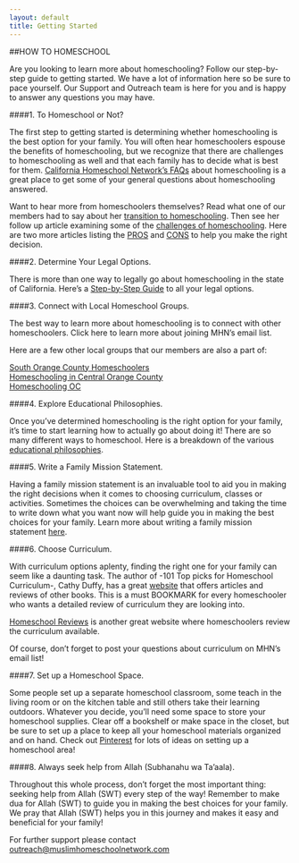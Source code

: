 ```yaml
---
layout: default
title: Getting Started
---
```


##HOW TO HOMESCHOOL

Are you looking to learn more about homeschooling? Follow our step-by-step guide to getting started.  We have a lot of information here so be sure to pace yourself. Our Support and Outreach team is here for you and is happy to answer any questions you may have. 

####1. To Homeschool or Not?

The first step to getting started is determining whether homeschooling is the best option for your family.  You will often hear homeschoolers espouse the benefits of homeschooling, but we recognize that there are challenges to homeschooling as well and that each family has to decide what is best for them.  [California Homeschool Network’s FAQs](http://www.californiahomeschool.net/howTo/faq.htm) about homeschooling is a great place to get some of your general questions about homeschooling answered.  

Want to hear more from homeschoolers themselves?  Read what one of our members had to say about her [transition to homeschooling](http://blog.babygizmo.com/2014/03/10-things-homeschooling-mom-miss-traditional-school/).  Then see her follow up article examining some of the [challenges of homeschooling](http://blog.babygizmo.com/2014/05/top-six-challenges-homeschooling/).  Here are two more articles listing the [PROS](http://www.weirdunsocializedhomeschoolers.com/homeschooling-pros-and-cons-part-2/#content) and [CONS](http://www.weirdunsocializedhomeschoolers.com/homeschooling-pros-and-cons/#content) to help you make the right decision. 

####2. Determine Your Legal Options.

There is more than one way to legally go about homeschooling in the state of California.  Here’s a [Step-by-Step Guide](http://californiahomeschool.net/howTo/pdf/CHNJTF2012_13.pdf) to all your legal options.

####3. Connect with Local Homeschool Groups.

The best way to learn more about homeschooling is to connect with other homeschoolers.  Click here to learn more about joining MHN’s email list.

Here are a few other local groups that our members are also a part of:

[South Orange County Homeschoolers](https://groups.yahoo.com/neo/groups/SOC_homeschoolers/info)  
[Homeschooling in Central Orange County](https://groups.yahoo.com/neo/groups/HomeschoolingCOC/info)  
[Homeschooling OC](https://www.facebook.com/groups/145331013676/#_=_)  

####4. Explore Educational Philosophies.

Once you’ve determined homeschooling is the right option for your family, it’s time to start learning how to actually go about doing it!  There are so many different ways to homeschool. Here is a breakdown of the various [educational philosophies](http://simplehomeschool.net/educational-philosophies-defined-part-i/).   

####5. Write a Family Mission Statement.

Having a family mission statement is an invaluable tool to aid you in making the right decisions when it comes to choosing curriculum, classes or activities.  Sometimes the choices can be overwhelming and taking the time to write down what you want now will help guide you in making the best choices for your family.  Learn more about writing a family mission statement [here](http://www.mariannesunderland.com/2013/04/why-homeschool-how-to-make-a-homeschool-mission-statement/).  

####6. Choose Curriculum.

With curriculum options aplenty, finding the right one for your family can seem like a daunting task. The author of -101 Top picks for Homeschool Curriculum-, Cathy Duffy, has a great [website]() that offers articles and reviews of other books. This is a must BOOKMARK for every homeschooler who wants a detailed review of curriculum they are looking into. 

[Homeschool Reviews](http://www.homeschoolreviews.com) is another great website where homeschoolers review the curriculum available.  

Of course, don’t forget to post your questions about curriculum on MHN’s email list!  

####7. Set up a Homeschool Space.

Some people set up a separate homeschool classroom, some teach in the living room or on the kitchen table and still others take their learning outdoors.  Whatever you decide, you’ll need some space to store your homeschool supplies.  Clear off a bookshelf or make space in the closet, but be sure to set up a place to keep all your homeschool materials organized and on hand.  Check out [Pinterest](http://www.pinterest.com/search/pins/?q=homeschool%20room) for lots of ideas on setting up a homeschool area!

####8. Always seek help from Allah (Subhanahu wa Ta’aala).

Throughout this whole process, don’t forget the most important thing: seeking help from Allah (SWT) every step of the way!  Remember to make dua for Allah (SWT) to guide you in making the best choices for your family.  We pray that Allah (SWT) helps you in this journey and makes it easy and beneficial for your family!  



For further support please contact [outreach@muslimhomeschoolnetwork.com](mailto:outreach@muslimhomeschoolnetwork.com)


